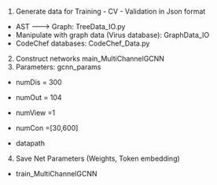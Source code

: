 1. Generate data for Training - CV - Validation in Json format
+ AST ---> Graph: TreeData_IO.py
+ Manipulate with graph data (Virus database): GraphData_IO
+ CodeChef databases: CodeChef_Data.py
2. Construct networks
main_MultiChannelGCNN
3. Parameters: gcnn_params
- numDis = 300
- numOut = 104

- numView =1
- numCon =[30,600]
- datapath
4. Save Net Parameters (Weights, Token embedding)
- train_MultiChannelGCNN